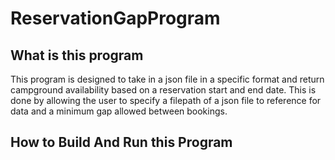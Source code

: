 # ReservationGapProgram
## What is this program
This program is designed to take in a json file in a specific format and return campground availability based on a reservation start and end date. This is done by allowing the user to specify a filepath of a json file to
reference for data and a minimum gap allowed between bookings.
## How to Build And Run this Program